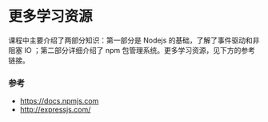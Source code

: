 # 更多学习资源

课程中主要介绍了两部分知识：第一部分是 Nodejs 的基础，了解了事件驱动和非阻塞 IO ；第二部分详细介绍了 npm 包管理系统。更多学习资源，见下方的参考链接。

### 参考

- <https://docs.npmjs.com>
- <http://expressjs.com/>
